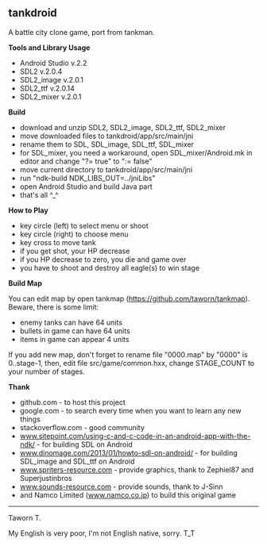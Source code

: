 **tankdroid**
---------

A battle city clone game, port from tankman.

**Tools and Library Usage**

 - Android Studio v.2.2
 - SDL2 v.2.0.4
 - SDL2_image v.2.0.1
 - SDL2_ttf v.2.0.14
 - SDL2_mixer v.2.0.1

**Build**

 - download and unzip SDL2, SDL2_image, SDL2_ttf, SDL2_mixer
 - move downloaded files to tankdroid/app/src/main/jni
 - rename them to SDL, SDL_image, SDL_ttf, SDL_mixer
 - for SDL_mixer, you need a workaround, open SDL_mixer/Android.mk in editor and change "?= true" to ":= false"
 - move current directory to tankdroid/app/src/main/jni
 - run "ndk-build NDK_LIBS_OUT=../jniLibs"
 - open Android Studio and build Java part
 - that's all ^_^

**How to Play**

 - key circle (left) to select menu or shoot
 - key circle (right) to choose menu
 - key cross to move tank
 - if you get shot, your HP decrease
 - if you HP decrease to zero, you die and game over
 - you have to shoot and destroy all eagle(s) to win stage

**Build Map**

You can edit map by open tankmap (https://github.com/taworn/tankmap).  Beware,
there is some limit:

 - enemy tanks can have 64 units
 - bullets in game can have 64 units
 - items in game can appear 4 units

If you add new map, don't forget to rename file "0000.map" by "0000" is 0..stage-1, then,
edit file src/game/common.hxx, change STAGE_COUNT to your number of stages.

**Thank**

 - github.com - to host this project
 - google.com - to search every time when you want to learn any new things
 - stackoverflow.com - good community
 - www.sitepoint.com/using-c-and-c-code-in-an-android-app-with-the-ndk/ - for building SDL on Android
 - www.dinomage.com/2013/01/howto-sdl-on-android/ - for building SDL_image and SDL_ttf on Android
 - www.spriters-resource.com - provide graphics, thank to Zephiel87 and Superjustinbros
 - www.sounds-resource.com - provide sounds, thank to J-Sinn
 - and Namco Limited (www.namco.co.jp) to build this original game

---------
Taworn T.

My English is very poor, I'm not English native, sorry. T_T

